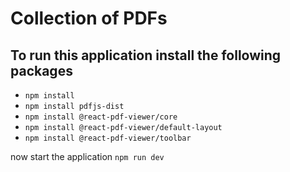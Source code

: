 # Collection of PDFs

## To run this application install the following packages

- `npm install`
- `npm install pdfjs-dist`
- `npm install @react-pdf-viewer/core`
- `npm install @react-pdf-viewer/default-layout`
- `npm install @react-pdf-viewer/toolbar`

now start the application `npm run dev `



